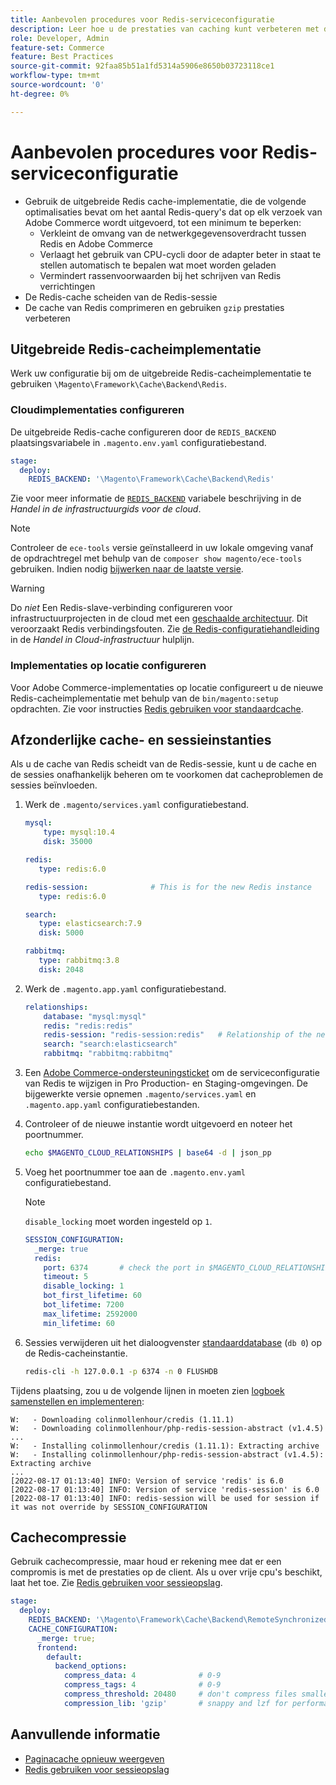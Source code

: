 ```yaml
---
title: Aanbevolen procedures voor Redis-serviceconfiguratie
description: Leer hoe u de prestaties van caching kunt verbeteren met de uitgebreide Redis-cacheimplementatie voor Adobe Commerce.
role: Developer, Admin
feature-set: Commerce
feature: Best Practices
source-git-commit: 92faa85b51a1fd5314a5906e8650b03723118ce1
workflow-type: tm+mt
source-wordcount: '0'
ht-degree: 0%

---
```



# Aanbevolen procedures voor Redis-serviceconfiguratie

- Gebruik de uitgebreide Redis cache-implementatie, die de volgende optimalisaties bevat om het aantal Redis-query&#39;s dat op elk verzoek van Adobe Commerce wordt uitgevoerd, tot een minimum te beperken:
   - Verkleint de omvang van de netwerkgegevensoverdracht tussen Redis en Adobe Commerce
   - Verlaagt het gebruik van CPU-cycli door de adapter beter in staat te stellen automatisch te bepalen wat moet worden geladen
   - Vermindert rassenvoorwaarden bij het schrijven van Redis verrichtingen
- De Redis-cache scheiden van de Redis-sessie
- De cache van Redis comprimeren en gebruiken `gzip` prestaties verbeteren

## Uitgebreide Redis-cacheimplementatie

Werk uw configuratie bij om de uitgebreide Redis-cacheimplementatie te gebruiken `\Magento\Framework\Cache\Backend\Redis`.

### Cloudimplementaties configureren

De uitgebreide Redis-cache configureren door de `REDIS_BACKEND` plaatsingsvariabele in `.magento.env.yaml` configuratiebestand.

```yaml
stage:
  deploy:
    REDIS_BACKEND: '\Magento\Framework\Cache\Backend\Redis'
```

Zie voor meer informatie de [`REDIS_BACKEND`](https://experienceleague.adobe.com/docs/commerce-cloud-service/user-guide/configure/env/stage/variables-deploy.html#redis_backend) variabele beschrijving in de _Handel in de infrastructuurgids voor de cloud_.

>[!NOTE]
>
> Controleer de `ece-tools` versie geïnstalleerd in uw lokale omgeving vanaf de opdrachtregel met behulp van de `composer show magento/ece-tools` gebruiken. Indien nodig [bijwerken naar de laatste versie](https://experienceleague.adobe.com/docs/commerce-cloud-service/user-guide/dev-tools/ece-tools/update-package.html).

>[!WARNING]
>
>Do _niet_ Een Redis-slave-verbinding configureren voor infrastructuurprojecten in de cloud met een [geschaalde architectuur](https://experienceleague.adobe.com/docs/commerce-cloud-service/user-guide/architecture/scaled-architecture.html). Dit veroorzaakt Redis verbindingsfouten. Zie [de Redis-configuratiehandleiding](https://experienceleague.adobe.com/docs/commerce-cloud-service/user-guide/configure/env/stage/variables-deploy.html#redis_use_slave_connection) in de _Handel in Cloud-infrastructuur_ hulplijn.

### Implementaties op locatie configureren

Voor Adobe Commerce-implementaties op locatie configureert u de nieuwe Redis-cacheimplementatie met behulp van de `bin/magento:setup` opdrachten. Zie voor instructies [Redis gebruiken voor standaardcache](../../../configuration/cache/redis-pg-cache.md#configure-redis-page-caching).

## Afzonderlijke cache- en sessieinstanties

Als u de cache van Redis scheidt van de Redis-sessie, kunt u de cache en de sessies onafhankelijk beheren om te voorkomen dat cacheproblemen de sessies beïnvloeden.

1. Werk de `.magento/services.yaml` configuratiebestand.

   ```yaml
   mysql:
       type: mysql:10.4
       disk: 35000
   
   redis:
      type: redis:6.0
   
   redis-session:              # This is for the new Redis instance
      type: redis:6.0
   
   search:
      type: elasticsearch:7.9
      disk: 5000
   
   rabbitmq:
      type: rabbitmq:3.8
      disk: 2048
   ```

1. Werk de `.magento.app.yaml` configuratiebestand.

   ```yaml
   relationships:
       database: "mysql:mysql"
       redis: "redis:redis"
       redis-session: "redis-session:redis"   # Relationship of the new Redis instance
       search: "search:elasticsearch"
       rabbitmq: "rabbitmq:rabbitmq"
   ```

1. Een [Adobe Commerce-ondersteuningsticket](https://experienceleague.adobe.com/docs/commerce-knowledge-base/kb/help-center-guide/magento-help-center-user-guide.html#submit-ticket) om de serviceconfiguratie van Redis te wijzigen in Pro Production- en Staging-omgevingen. De bijgewerkte versie opnemen `.magento/services.yaml` en `.magento.app.yaml` configuratiebestanden.

1. Controleer of de nieuwe instantie wordt uitgevoerd en noteer het poortnummer.

   ```bash
   echo $MAGENTO_CLOUD_RELATIONSHIPS | base64 -d | json_pp
   ```

1. Voeg het poortnummer toe aan de `.magento.env.yaml` configuratiebestand.

   >[!NOTE]
   >`disable_locking` moet worden ingesteld op `1`.

   ```yaml
   SESSION_CONFIGURATION:
     _merge: true
     redis:
       port: 6374       # check the port in $MAGENTO_CLOUD_RELATIONSHIPS
       timeout: 5
       disable_locking: 1
       bot_first_lifetime: 60
       bot_lifetime: 7200
       max_lifetime: 2592000
       min_lifetime: 60
   ```

1. Sessies verwijderen uit het dialoogvenster [standaarddatabase](../../../configuration/cache/redis-pg-cache.md) (`db 0`) op de Redis-cacheinstantie.

   ```bash
   redis-cli -h 127.0.0.1 -p 6374 -n 0 FLUSHDB
   ```

Tijdens plaatsing, zou u de volgende lijnen in moeten zien [logboek samenstellen en implementeren](https://experienceleague.adobe.com/docs/commerce-cloud-service/user-guide/develop/test/log-locations.html#build-and-deploy-logs):

```terminal
W:   - Downloading colinmollenhour/credis (1.11.1)
W:   - Downloading colinmollenhour/php-redis-session-abstract (v1.4.5)
...
W:   - Installing colinmollenhour/credis (1.11.1): Extracting archive
W:   - Installing colinmollenhour/php-redis-session-abstract (v1.4.5): Extracting archive
...
[2022-08-17 01:13:40] INFO: Version of service 'redis' is 6.0
[2022-08-17 01:13:40] INFO: Version of service 'redis-session' is 6.0
[2022-08-17 01:13:40] INFO: redis-session will be used for session if it was not override by SESSION_CONFIGURATION
```

## Cachecompressie

Gebruik cachecompressie, maar houd er rekening mee dat er een compromis is met de prestaties op de client. Als u over vrije cpu&#39;s beschikt, laat het toe. Zie [Redis gebruiken voor sessieopslag](../../../configuration/cache/redis-session.md).

```yaml
stage:
  deploy:
    REDIS_BACKEND: '\Magento\Framework\Cache\Backend\RemoteSynchronizedCache'
    CACHE_CONFIGURATION:
      _merge: true;
      frontend:
        default:
          backend_options:
            compress_data: 4              # 0-9
            compress_tags: 4              # 0-9
            compress_threshold: 20480     # don't compress files smaller than this value
            compression_lib: 'gzip'       # snappy and lzf for performance, gzip for high compression (~69%)
```

## Aanvullende informatie

- [Paginacache opnieuw weergeven](../../../configuration/cache/redis-pg-cache.md)
- [Redis gebruiken voor sessieopslag](../../../configuration/cache/redis-session.md)
